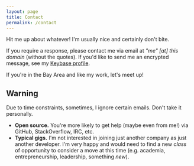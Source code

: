 ```yaml
---
layout: page
title: Contact
permalink: /contact
---
```


Hit me up about whatever! I'm usually nice and certainly don't bite.

If you require a response, please contact me via email at _"me" [at] this domain_
(without the quotes). If you'd like to send me an encrypted message, see my
[Keybase profile](https://keybase.io/tejasmanohar).

If you're in the Bay Area and like my work, let's meet up!

## Warning

Due to time constraints, sometimes, I ignore certain emails.
Don't take it personally.
- **Open source.** You're more likely to get help (maybe even from me!)
via GitHub, StackOverflow, IRC, etc.
- **Typical gigs.** I'm not interested in joining just another company as
just another developer. I'm very happy and would need to find a new _class_ of
opportunity to consider a move at this time (e.g. academia, entrepreneurship,
leadership, something _new_).
